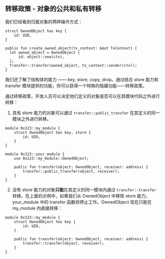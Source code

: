 ## 转移政策 - 对象的公共和私有转移

我们已经看到归属对象的两种操作方式：

```move
struct OwnedObject has key {
    id: UID,
}

public fun create_owned_object(tx_context: &mut TxContext) {
  let owned_object = OwnedObject {
      id: object::new(ctx),
  };
  transfer::transfer(owned_object, tx_context::sender(ctx));
}
```
我们还了解了结构体的能力 —— key, store, copy, drop。通过结合 store 能力和 transfer 模块提供的功能，你可以获得一个特殊的隐藏功能——转移政策。

通过转移政策，开发人员可以决定他们定义的对象是否可以在其模块代码之外进行转移：

1. 具有 store 能力的对象可以通过 `transfer::public_transfer` 在其定义的同一模块之外进行转移。

```move
module 0x123::my_module {
    struct OwnedObject has key, store {
        id: UID,
    }
}

module 0x123::your_module {
    use 0x123::my_module::OwnedObject;
    
    public fun transfer(object: OwnedObject, receiver: address) {
        transfer::public_transfer(object, receiver);
    }
}
```

2. 没有 store 能力的对象**只能**在其定义的同一模块内通过 `transfer::transfer` 转移。在上面的示例中，如果我们从 OwnedObject 中移除 store 能力，your_module 中的 transfer 函数将停止工作。OwnedObject 现在只能在 my_module 内直接转移：

```move
module 0x123::my_module {
    struct OwnedObject has key {
        id: UID,
    }
    
    public fun transfer(object: OwnedObject, receiver: address) {
        transfer::transfer(object, receiver);
    }
}
```